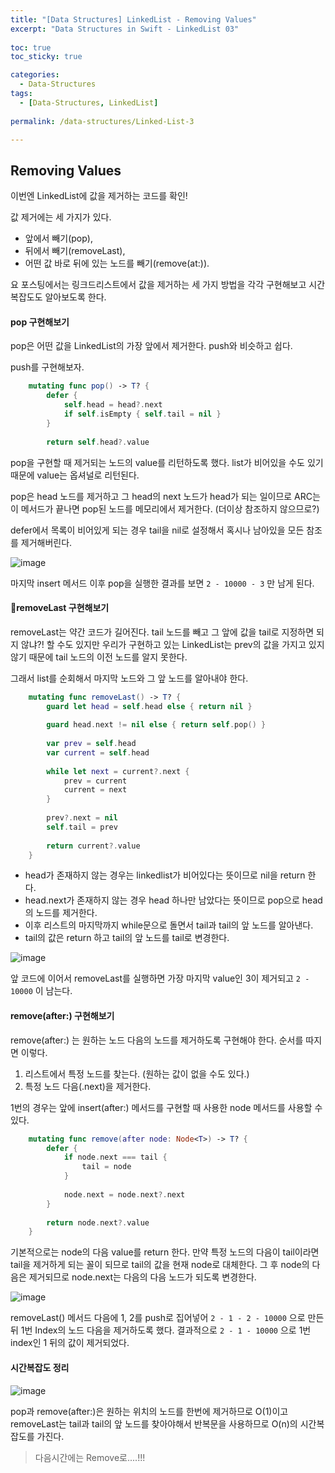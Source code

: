 ```yaml
---
title: "[Data Structures] LinkedList - Removing Values"
excerpt: "Data Structures in Swift - LinkedList 03"
  
toc: true
toc_sticky: true

categories:
  - Data-Structures
tags:
  - [Data-Structures, LinkedList]
  
permalink: /data-structures/Linked-List-3

---
```


## Removing Values

이번엔 LinkedList에 값을 제거하는 코드를 확인!

값 제거에는 세 가지가 있다. 
- 앞에서 빼기(pop), 
- 뒤에서 빼기(removeLast), 
- 어떤 값 바로 뒤에 있는 노드를 빼기(remove(at:)).

요 포스팅에서는 링크드리스트에서 값을 제거하는 세 가지 방법을 각각 구현해보고 시간복잡도도 알아보도록 한다.

#### pop 구현해보기

pop은 어떤 값을 LinkedList의 가장 앞에서 제거한다.
push와 비슷하고 쉽다.

push를 구현해보자.

```swift
    mutating func pop() -> T? {
        defer {
            self.head = head?.next
            if self.isEmpty { self.tail = nil }
        }
        
        return self.head?.value
```

pop을 구현할 때 제거되는 노드의 value를 리턴하도록 했다. list가 비어있을 수도 있기 때문에 value는 옵셔널로 리턴된다.

pop은 head 노드를 제거하고 그 head의 next 노드가 head가 되는 일이므로 ARC는 이 메서드가 끝나면 pop된 노드를 메모리에서 제거한다. (더이상 참조하지 않으므로?)

defer에서 목록이 비어있게 되는 경우 tail을 nil로 설정해서 혹시나 남아있을 모든 참조를 제거해버린다.

![image](https://user-images.githubusercontent.com/22000470/180934725-70acdd60-e57a-40b2-b043-62fbe59956e5.png)

마지막 insert 메서드 이후 pop을 실행한 결과를 보면 `2 - 10000 - 3` 만 남게 된다.

#### removeLast 구현해보기

removeLast는 약간 코드가 길어진다. tail 노드를 빼고 그 앞에 값을 tail로 지정하면 되지 않냐?! 할 수도 있지만 우리가 구현하고 있는 LinkedList는 prev의 값을 가지고 있지 않기 때문에 tail 노드의 이전 노드를 알지 못한다.

그래서 list를 순회해서 마지막 노드와 그 앞 노드를 알아내야 한다.

```swift
    mutating func removeLast() -> T? {
        guard let head = self.head else { return nil }
        
        guard head.next != nil else { return self.pop() }
        
        var prev = self.head
        var current = self.head
        
        while let next = current?.next {
            prev = current
            current = next
        }
        
        prev?.next = nil
        self.tail = prev
        
        return current?.value
    }
```

- head가 존재하지 않는 경우는 linkedlist가 비어있다는 뜻이므로 nil을 return 한다.
- head.next가 존재하지 않는 경우 head 하나만 남았다는 뜻이므로 pop으로 head의 노드를 제거한다.
- 이후 리스트의 마지막까지 while문으로 돌면서 tail과 tail의 앞 노드를 알아낸다.
- tail의 값은 return 하고 tail의 앞 노드를 tail로 변경한다.

![image](https://user-images.githubusercontent.com/22000470/180935940-bfddc180-c15b-4d8b-bf4b-35068433b05a.png)

앞 코드에 이어서 removeLast를 실행하면 가장 마지막 value인 3이 제거되고 `2 - 10000` 이 남는다.

#### remove(after:) 구현해보기

remove(after:) 는 원하는 노드 다음의 노드를 제거하도록 구현해야 한다. 순서를 따지면 이렇다.

1. 리스트에서 특정 노드를 찾는다. (원하는 값이 없을 수도 있다.)
2. 특정 노드 다음(.next)을 제거한다.

1번의 경우는 앞에 insert(after:) 메서드를 구현할 때 사용한 node 메서드를 사용할 수 있다.

```swift
    mutating func remove(after node: Node<T>) -> T? {
        defer {
            if node.next === tail {
                tail = node
            }
            
            node.next = node.next?.next
        }
        
        return node.next?.value
    }
```

기본적으로는 node의 다음 value를 return 한다.
만약 특정 노드의 다음이 tail이라면 tail을 제거하게 되는 꼴이 되므로 tail의 값을 현재 node로 대체한다.
그 후 node의 다음은 제거되므로 node.next는 다음의 다음 노드가 되도록 변경한다.

![image](https://user-images.githubusercontent.com/22000470/180937298-2d4ca40c-fb14-4670-8b2a-c23067f4be85.png)

removeLast() 메서드 다음에 1, 2를 push로 집어넣어 `2 - 1 - 2 - 10000` 으로 만든 뒤 1번 Index의 노드 다음을 제거하도록 했다.
결과적으로 `2 - 1 - 10000` 으로 1번 index인 1 뒤의 값이 제거되었다.

#### 시간복잡도 정리

![image](https://user-images.githubusercontent.com/22000470/180937662-4b5d2058-763c-4704-9d21-d4477123e3b5.png)

pop과 remove(after:)은 원하는 위치의 노드를 한번에 제거하므로 O(1)이고 removeLast는 tail과 tail의 앞 노드를 찾아야해서 반복문을 사용하므로 O(n)의 시간복잡도를 가진다.

> 다음시간에는 Remove로....!!!
